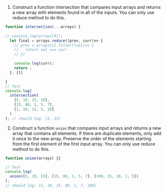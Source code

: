 1. Construct a function intersection that compares input arrays and returns a new array with elements found in all of the inputs. You can only use reduce method to do this.

```js
function intersection(...arrays) {
  
// console.log(arrays[0]);
  let final = arrays.reduce((prev, curr)=> {
    // prev = arrays[1].filter((val)=> {
    //   return val === curr
    // })

    console.log(curr);
    return ;
  }, [])

}
// Test
console.log(
  intersection(
    [5, 10, 15, 20],
    [15, 88, 1, 5, 7],
    [1, 10, 15, 5, 20]
  )
); // should log: [5, 15]
```

2. Construct a function `union` that compares input arrays and returns a new array that contains all elements. If there are duplicate elements, only add it once to the new array. Preserve the order of the elements starting from the first element of the first input array. You can only use reduce method to do this.

```js
function union(arrays) {}

// Test
console.log(
  union([5, 10, 15], [15, 88, 1, 5, 7], [100, 15, 10, 1, 5])
);
// should log: [5, 10, 15, 88, 1, 7, 100]
```
